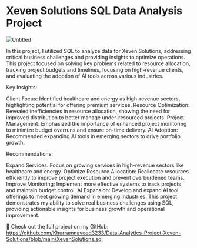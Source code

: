 # Xeven Solutions SQL Data Analysis Project 

![Untitled](https://github.com/user-attachments/assets/dd91da1f-6741-4ec8-990f-db1c33a586ad)

In this project, I utilized SQL to analyze data for Xeven Solutions, addressing critical business challenges and providing insights to optimize operations. This project focused on solving key problems related to resource allocation, tracking project budgets and timelines, focusing on high-revenue clients, and evaluating the adoption of AI tools across various industries.


Key Insights:

Client Focus: Identified healthcare and energy as high-revenue sectors, highlighting potential for offering premium services.
Resource Optimization: Revealed inefficiencies in resource allocation, showing the need for improved distribution to better manage under-resourced projects.
Project Management: Emphasized the importance of enhanced project monitoring to minimize budget overruns and ensure on-time delivery.
AI Adoption: Recommended expanding AI tools in emerging sectors to drive portfolio growth.

Recommendations:

Expand Services: Focus on growing services in high-revenue sectors like healthcare and energy.
Optimize Resource Allocation: Reallocate resources efficiently to improve project execution and prevent overburdened teams.
Improve Monitoring: Implement more effective systems to track projects and maintain budget control.
AI Expansion: Develop and expand AI tool offerings to meet growing demand in emerging industries.
This project demonstrates my ability to solve real business challenges using SQL, providing actionable insights for business growth and operational improvement.

🔗 Check out the full project on my GitHub: 
https://github.com/Khurramnaveed3233/Data-Analytics-Project-Xeven-Solutions/blob/main/XevenSolutions.sql











